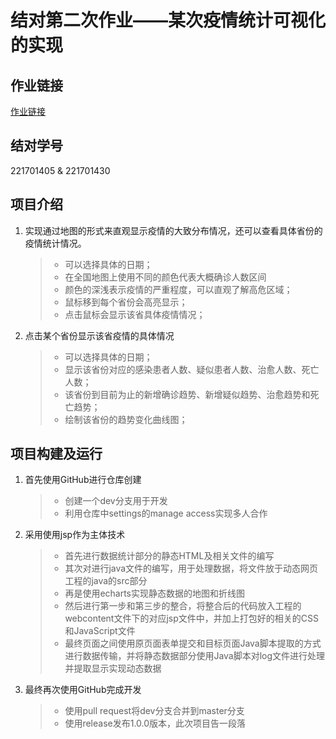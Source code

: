 # 结对第二次作业——某次疫情统计可视化的实现

## 作业链接
[作业链接](https://edu.cnblogs.com/campus/fzu/2020SPRINGS/homework/10460)

## 结对学号
221701405 & 221701430

## 项目介绍

1. 实现通过地图的形式来直观显示疫情的大致分布情况，还可以查看具体省份的疫情统计情况。
    > * 可以选择具体的日期；
    > * 在全国地图上使用不同的颜色代表大概确诊人数区间
    > * 颜色的深浅表示疫情的严重程度，可以直观了解高危区域；
    > * 鼠标移到每个省份会高亮显示；
    > * 点击鼠标会显示该省具体疫情情况；

2. 点击某个省份显示该省疫情的具体情况
    > * 可以选择具体的日期；
    > * 显示该省份对应的感染患者人数、疑似患者人数、治愈人数、死亡人数；
    > * 该省份到目前为止的新增确诊趋势、新增疑似趋势、治愈趋势和死亡趋势；
    > * 绘制该省份的趋势变化曲线图；



## 项目构建及运行

1. 首先使用GitHub进行仓库创建
    > * 创建一个dev分支用于开发
    > * 利用仓库中settings的manage access实现多人合作

2. 采用使用jsp作为主体技术
    > * 首先进行数据统计部分的静态HTML及相关文件的编写
    > * 其次对进行java文件的编写，用于处理数据，将文件放于动态网页工程的java的src部分
    > * 再是使用echarts实现静态数据的地图和折线图
    > * 然后进行第一步和第三步的整合，将整合后的代码放入工程的webcontent文件下的对应jsp文件中，并加上打包好的相关的CSS和JavaScript文件
    > * 最终页面之间使用原页面表单提交和目标页面Java脚本提取的方式进行数据传输，并将静态数据部分使用Java脚本对log文件进行处理并提取显示实现动态数据

3. 最终再次使用GitHub完成开发
    > * 使用pull request将dev分支合并到master分支
    > * 使用release发布1.0.0版本，此次项目告一段落
